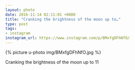 ```yaml
---
layout: photo
date: 2016-11-14 02:11:01 +0000
title: "Cranking the brightness of the moon up to…"
type: post
tags:
- instagram
instagram_url: https://www.instagram.com/p/BMxfgDFhNfO/
---
```


{% picture u-photo img/BMxfgDFhNfO.jpg %}

Cranking the brightness of the moon up to 11
